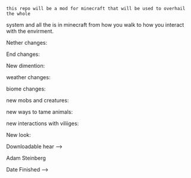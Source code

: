     this repo will be a mod for minecraft that will be used to overhail the whole
system and all the is in minecraft from how you walk to how you interact with the 
envirment. 

Nether changes:

End changes:

New dimention:

weather changes:

biome changes:

new mobs and creatures:

new ways to tame animals:

new interactions with viliiges:

New look:

Downloadable hear -->

Adam Steinberg

Date Finished --> 
